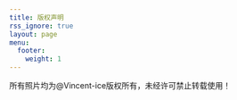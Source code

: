 ```yaml
---
title: 版权声明
rss_ignore: true
layout: page
menu:
  footer:
    weight: 1
---
```


所有照片均为@Vincent-ice版权所有，未经许可禁止转载使用！
